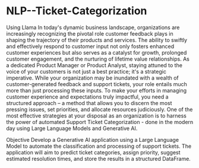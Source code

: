 # NLP--Ticket-Categorization
Using Llama
In today's dynamic business landscape, organizations are increasingly recognizing the pivotal role customer feedback plays in shaping the trajectory of their products and services. The ability to swiftly and effectively respond to customer input not only fosters enhanced customer experiences but also serves as a catalyst for growth, prolonged customer engagement, and the nurturing of lifetime value relationships.
As a dedicated Product Manager or Product Analyst, staying attuned to the voice of your customers is not just a best practice; it's a strategic imperative.
While your organization may be inundated with a wealth of customer-generated feedback and support tickets, your role entails much more than just processing these inputs. To make your efforts in managing customer experience and expectations truly impactful, you need a structured approach – a method that allows you to discern the most pressing issues, set priorities, and allocate resources judiciously.
One of the most effective strategies at your disposal as an organization is to harness the power of automated Support Ticket Categorization - done in the modern day using Large Language Models and Generative AI.
 

Objective
Develop a Generative AI application using a Large Language Model to automate the classification and processing of support tickets. The application will aim to predict ticket categories, assign priority, suggest estimated resolution times, and store the results in a structured DataFrame.
